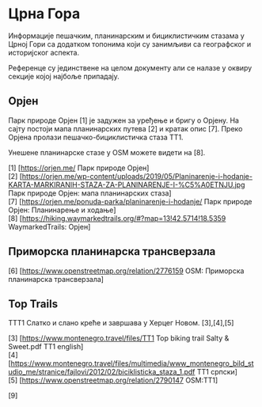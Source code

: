 # Црна Гора

Информације пешачким, планинарским и бициклистичким стазама у Црној Гори са додатком топонима који су занимљиви са географског и историјског аспекта.  

Референце су јединствене на целом документу али се налазе у оквиру секције којој најбоље припадају.  

## Орјен

Парк природе Орјен [1] је задужен за уређење и бригу о Орјену. На сајту постоји мапа планинарских путева [2] и кратак опис [7]. Преко Орјена пролази пешачко-бициклистичка стаза TT1.  

Унешене планинарске стазе у OSM можете видети на [8].  

[1] [https://orjen.me/ Парк природе Орјен]  
[2] [https://orjen.me/wp-content/uploads/2019/05/Planinarenje-i-hodanje-KARTA-MARKIRANIH-STAZA-ZA-PLANINARENJE-I-%C5%A0ETNJU.jpg Парк природе Орјен: мапа планинарских стаза]  
[7] [https://orjen.me/ponuda-parka/planinarenje-i-hodanje/ Парк природе Орјен: Планинарење и ходање]  
[8] [https://hiking.waymarkedtrails.org/#?map=13!42.5714!18.5359 WaymarkedTrails: Орјен]  

## Приморска планинарска трансверзала

[6] [https://www.openstreetmap.org/relation/2776159 OSM: Приморска планинарска трансверзала]  

## Top Trails

ТТТ1 Слатко и слано креће и завршава у Херцег Новом. [3],[4],[5] 

[3] [https://www.montenegro.travel/files/TT1 Top biking trail Salty & Sweet.pdf  TT1 english]  
[4] [https://www.montenegro.travel/files/multimedia/www_montenegro_bild_studio_me/stranice/fajlovi/2012/02/biciklisticka_staza_1.pdf TT1 српски]  
[5] [https://www.openstreetmap.org/relation/2790147 OSM:TT1]  

[9]  
